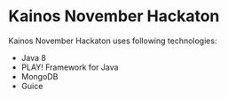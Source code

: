 Kainos November Hackaton
=================================

Kainos November Hackaton uses following technologies:
* Java 8
* PLAY! Framework for Java
* MongoDB
* Guice
